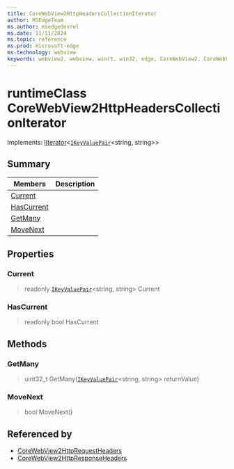 ```yaml
---
title: CoreWebView2HttpHeadersCollectionIterator
author: MSEdgeTeam
ms.author: msedgedevrel
ms.date: 11/11/2024
ms.topic: reference
ms.prod: microsoft-edge
ms.technology: webview
keywords: webview2, webview, winrt, win32, edge, CoreWebView2, CoreWebView2Controller, browser control, edge html, CoreWebView2HttpHeadersCollectionIterator
---
```


# runtimeClass CoreWebView2HttpHeadersCollectionIterator

Implements: [IIterator](/uwp/api/Windows.Foundation.Collections.IIterator-1)&lt;[`IKeyValuePair`](/uwp/api/Windows.Foundation.Collections.IKeyValuePair-2)&lt;string, string&gt;&gt;

## Summary

Members|Description
--|--
[Current](#current) | 
[HasCurrent](#hascurrent) | 
[GetMany](#getmany) | 
[MoveNext](#movenext) | 

## Properties

### Current

> readonly  [`IKeyValuePair`](/uwp/api/Windows.Foundation.Collections.IKeyValuePair-2)&lt;string, string&gt; Current

### HasCurrent

> readonly  bool HasCurrent



## Methods

### GetMany

> uint32_t GetMany([`IKeyValuePair`](/uwp/api/Windows.Foundation.Collections.IKeyValuePair-2)&lt;string, string&gt; returnValue)



### MoveNext

> bool MoveNext()






## Referenced by

- [CoreWebView2HttpRequestHeaders](corewebview2httprequestheaders.md)
- [CoreWebView2HttpResponseHeaders](corewebview2httpresponseheaders.md)
